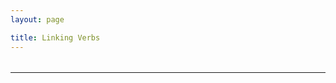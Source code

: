 ```yaml
---
layout: page

title: Linking Verbs
---
```


<table data-url="data/linking_verbs.json" class="table">
</table>

<script src="{% relative_path path:'/assets/javascripts/jquery.ajaxtable.js' %}"></script>
<script type="text/javascript">
(function($) {
  $(function() {
    $('[data-url]').ajaxtable();
  });
})(window.jQuery);
</script>
---
